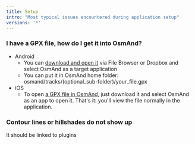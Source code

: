 ```yaml
---
title: Setup
intro: "Most typical issues encountered during application setup"
versions: '*'
---
```



### I have a GPX file, how do I get it into OsmAnd?
- Android
    - You can [download and open it](https://osmand.net/features/trip-planning#Planning_trip_using_GPX_track) via File Browser or Dropbox and select OsmAnd as a target application
    - You can put it in OsmAnd home folder: osmand/tracks/(optional\_sub-folder)/your\_file.gpx
- iOS
    - To open [a GPX file in OsmAnd](https://osmand.net/features/trip-planning#Planning_trip_using_GPX_track),
just download it and select OsmAnd as an app to open it. That's it: you'll view the file normally in the application.


### Contour lines or hillshades do not show up
It should be linked to plugins
